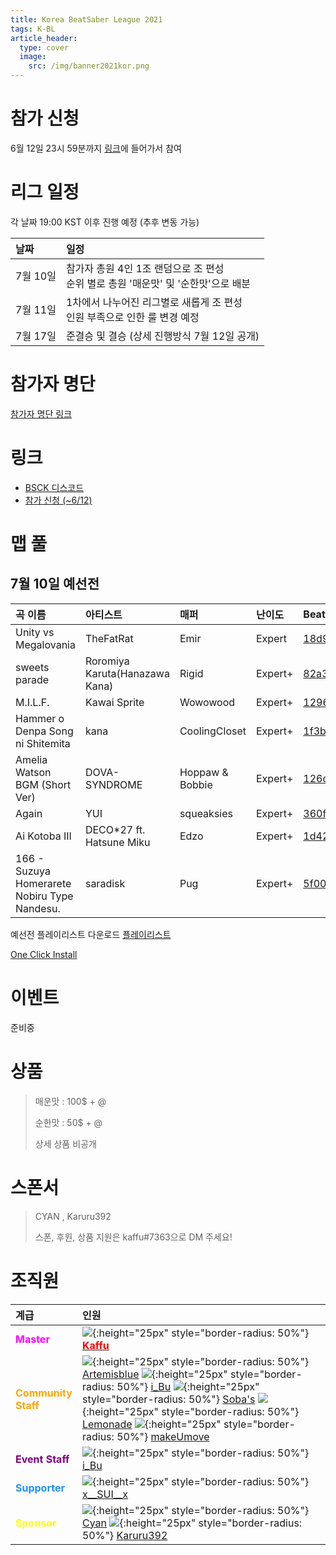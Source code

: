 ```yaml
---
title: Korea BeatSaber League 2021
tags: K-BL
article_header:
  type: cover
  image:
    src: /img/banner2021kor.png
---
```


# 참가 신청

6월 12일 23시 59분까지 [링크](https://forms.gle/z1Vq5rUUrXmH23dNA)에 들어가서 참여

# 리그 일정

각 날짜 19:00 KST 이후 진행 예정 (추후 변동 가능)

날짜 | 일정
:---|:---
7월 10일 | 참가자 총원 4인 1조 랜덤으로 조 편성<br>순위 별로 총원 '매운맛' 및 '순한맛'으로 배분
7월 11일 | 1차에서 나누어진 리그별로 새롭게 조 편성<br>인원 부족으로 인한 룰 변경 예정
7월 17일 | 준결승 및 결승 (상세 진행방식 7월 12일 공개)

# 참가자 명단

[참가자 명단 링크](/2021/06/11/KBL-2021-참가자명단.html)

# 링크
- [BSCK 디스코드](https://discord.gg/SEFBZrG)
- [참가 신청 (~6/12)](https://forms.gle/z1Vq5rUUrXmH23dNA)

# 맵 풀
## 7월 10일 예선전

곡 이름 | 아티스트 | 매퍼 | 난이도 | BeatSaver | Preview
:---|:---|:---|:---|:---|:---
Unity vs Megalovania | TheFatRat | Emir | Expert | [18d9d](https://beatsaver.com/beatmap/18d9d) | [Preview](https://skystudioapps.com/bs-viewer/?id=18d9d)
sweets parade | Roromiya Karuta(Hanazawa Kana) | Rigid | Expert+ | [82a3](https://beatsaver.com/beatmap/82a3) | [Preview](https://skystudioapps.com/bs-viewer/?id=82a3)
M.I.L.F. | Kawai Sprite | Wowowood | Expert+ | [1296f](https://beatsaver.com/beatmap/1296f) | [Preview](https://skystudioapps.com/bs-viewer/?id=1296f)
Hammer o Denpa Song ni Shitemita | kana | CoolingCloset | Expert+ | [1f3b](https://beatsaver.com/beatmap/1f3b) | [Preview](https://skystudioapps.com/bs-viewer/?id=1f3b)
Amelia Watson BGM (Short Ver) | DOVA-SYNDROME | Hoppaw & Bobbie | Expert+ | [126d7](https://beatsaver.com/beatmap/126d7) | [Preview](https://skystudioapps.com/bs-viewer/?id=126d7)
Again | YUI | squeaksies | Expert+ | [360f](https://beatsaver.com/beatmap/360f) | [Preview](https://skystudioapps.com/bs-viewer/?id=360f)
Ai Kotoba III | DECO*27 ft. Hatsune Miku | Edzo | Expert+ | [1d42](https://beatsaver.com/beatmap/1d42) | [Preview](https://skystudioapps.com/bs-viewer/?id=1d42)
166 - Suzuya Homerarete Nobiru Type Nandesu. | saradisk | Pug | Expert+ | [5f00](https://beatsaver.com/beatmap/5f00) | [Preview](https://skystudioapps.com/bs-viewer/?id=5f00)

예선전 플레이리스트 다운로드
<a href="/playlist/K-BL_Qualifier_Day_1.json" download>플레이리스트</a>

<a href="bsplaylist://playlist/https://raw.githubusercontent.com/BSCKorea/K-BL-MapPool/main/K-BL_Qualifier_Day_1.json" title="원클릭 다운로드">One Click Install</a>

# 이벤트

준비중

# 상품

> 매운맛 : 100$ + @
>
> 순한맛 : 50$ + @
>
> 상세 상품 비공개

# 스폰서

>CYAN , Karuru392
>
>스폰, 후원, 상품 지원은 kaffu#7363으로 DM 주세요!

# 조직원

계급 | 인원
:---|:---
<span style="color:magenta"><b>Master</b></span> | ![](/img/kaffu.jpg){:height="25px" style="border-radius: 50%"} [<span style="color:red"><b>Kaffu</b></span>](https://discord.com/users/346708637315629057)
<span style="color:Orange"><b>Community<br>Staff</b></span> | ![](/img/arte.jpg){:height="25px" style="border-radius: 50%"} [Artemisblue](https://discord.com/users/185254600679489538) ![](/img/i_bu.jpg){:height="25px" style="border-radius: 50%"} [i_Bu](https://discord.com/users/812653994799136778) ![](/img/soba.jpg){:height="25px" style="border-radius: 50%"} [Soba's](https://discord.com/users/292320888072830977) ![](/img/lemo.jpg){:height="25px" style="border-radius: 50%"} [Lemonade](https://discord.com/users/275218075916304386) ![](/img/mum.jpg){:height="25px" style="border-radius: 50%"} [makeUmove](https://discord.com/users/316174420467122177)
<span style="color:purple"><b>Event Staff</b></span> | ![](/img/i_bu.jpg){:height="25px" style="border-radius: 50%"} [i_Bu](https://discord.com/users/812653994799136778) 
<span style="color:	#1E90FF"><b>Supporter</b></span> | ![](/img/sui_profile.jpeg){:height="25px" style="border-radius: 50%"} [x__SUI__x](https://discord.com/users/427155987179503617)
<span style="color:yellow"><b>Sponsor</b></span> | ![](/img/cyan.jpg){:height="25px" style="border-radius: 50%"} [Cyan](https://discord.com/users/405288431560687628) ![](/img/karuru.jpg){:height="25px" style="border-radius: 50%"} [Karuru392](https://discord.com/users/495821183355322391)
